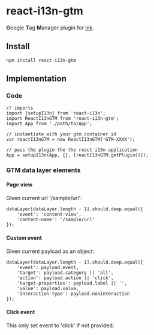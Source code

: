 # react-i13n-gtm

**G**oogle **T**ag **M**anager plugin for [ink](https://github.com/yahoo/react-i13n).


## Install

```
npm install react-i13n-gtm
```


## Implementation

### Code

```JS
// imports
import {setupI13n} from 'react-i13n';
import ReactI13nGTM from 'react-i13n-gtm';
import App from './path/to/App';

// instantiate with your gtm container id
var reactI13nGTM = new ReactI13nGTM('GTM-XXXX');

// pass the plugin the the react i13n application
App = setupI13n(App, {}, [reactI13nGTM.getPlugin()]);
```

### GTM data layer elements

#### Page view

Given current url '/sample/url':

```JS
dataLayer[dataLayer.length - 1].should.deep.equal({
    'event': 'content-view',
    'content-name': '/sample/url'
});
```

#### Custom event

Given current payload as an object:

```JS
dataLayer[dataLayer.length - 1].should.deep.equal({
    'event': payload.event,
    'target': payload.category || 'all',
    'action': payload.action || 'click',
    'target-properties': payload.label || '',
    'value': payload.value,
    'interaction-type': payload.noninteraction
});
```

#### Click event

This only set event to 'click' if not provided.
